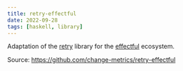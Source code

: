 ```yaml
---
title: retry-effectful
date: 2022-09-28
tags: [haskell, library]
---
```


Adaptation of the [retry](https://hackage.haskell.org/package/retry) library for the [effectful](https://github.com/haskell-effectful/effectful) ecosystem.

Source: https://github.com/change-metrics/retry-effectful
